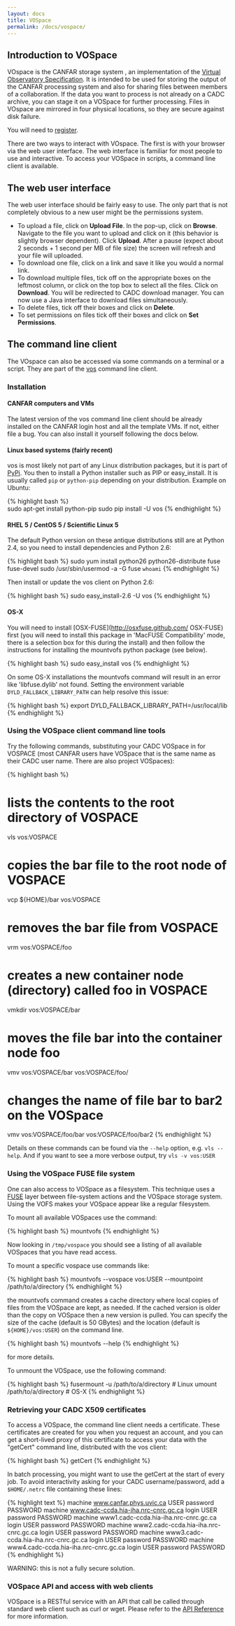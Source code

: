 ```yaml
---
layout: docs
title: VOSpace
permalink: /docs/vospace/
---
```


## Introduction to VOSpace

VOspace is the CANFAR storage system , an implementation of	the [Virtual Observatory Specification](http://www.ivoa.net/Documents/VOSpace/). It is intended to be used for storing the output of the CANFAR processing system and also for sharing files between members of a collaboration. If the data you want to process is not already on a CADC archive, you can stage it on a VOSpace for further processing. Files in VOspace are mirrored in four physical locations, so they are secure against disk failure.

You will need to [register](/docs/register/).

There are two ways to interact with VOspace. The first is with your browser via the web user interface. The web interface is familiar for most people to use and interactive. To access your VOSpace in scripts, a command line client is available.

## The web user interface

The web user interface should be fairly easy to use. The only part that is not completely obvious to a new user might be the permissions system.

- To upload a file, click on **Upload File**. In the pop-up, click on **Browse**. Navigate to the file you want to upload and click on it (this behavior is slightly browser dependent). Click **Upload**. After a pause (expect about 2 seconds + 1 second per MB of file size) the screen will refresh and your file will uploaded.
- To download one file, click on a link and save it like you would a normal link. 
- To download multiple files, tick off on the appropriate boxes on the leftmost column, or click on the top box to select all the files. Click on **Download**. You will be redirected to CADC download manager. You can now use a Java interface to download files simultaneously. 
- To delete files, tick off their boxes and click on **Delete**.
- To set permissions on files tick off their boxes and click on **Set Permissions**.

## The command line client

The VOspace can also be accessed via some commands on a terminal or a script. They are part of the [vos](https://github.com/ijiraq/cadcVOFS) command line client.

### Installation

#### CANFAR computers and VMs

The latest version of the vos command line client should be already installed on the CANFAR login host and all the template VMs. If not, either file a bug. You can also install it yourself following the docs below. 

#### Linux based systems (fairly recent)

vos is most likely not part of any Linux distribution packages, but it is part of [PyPi](https://pypi.python.org/pypi/vos). You then to install a Python installer such as PIP or easy_install. It is usually called `pip` or `python-pip` depending on your distribution. Example on Ubuntu:

{% highlight bash %}	
sudo apt-get install python-pip
sudo pip install -U vos
{% endhighlight %}

#### RHEL 5 / CentOS 5 / Scientific Linux 5

The default Python version on these antique distributions still are at Python 2.4, so you need to install dependencies and Python 2.6:

{% highlight bash %}
sudo yum install python26 python26-distribute fuse fuse-devel
sudo /usr/sbin/usermod -a  -G fuse `whoami`
{% endhighlight %}

Then install or update the vos client on Python 2.6:

{% highlight bash %}
sudo easy_install-2.6 -U vos
{% endhighlight %}

#### OS-X

You will need to install [OSX-FUSE](http://osxfuse.github.com/ OSX-FUSE) first (you will need to install this package in 'MacFUSE Compatibility' mode, there is a selection box for this during the install) and then follow the instructions for installing the mountvofs python package (see below). 

{% highlight bash %}
sudo easy_install vos
{% endhighlight %}

On some OS-X installations the mountvofs command will result in an error like 'libfuse.dylib' not found. Setting the environment variable `DYLD_FALLBACK_LIBRARY_PATH` can help resolve this issue: 

{% highlight bash %}
export DYLD_FALLBACK_LIBRARY_PATH=/usr/local/lib
{% endhighlight %}

### Using the VOSpace client command line tools

Try the following commands, substituting your CADC VOSpace in for VOSPACE (most CANFAR users have VOSpace that is the same name as their CADC user name. There are also project VOSpaces):

{% highlight bash %}
# lists the contents to the root directory of VOSPACE
vls vos:VOSPACE
# copies the bar file to the root node of VOSPACE
vcp ${HOME}/bar vos:VOSPACE
# removes the bar file from VOSPACE
vrm vos:VOSPACE/foo
# creates a new container node (directory) called foo in VOSPACE
vmkdir vos:VOSPACE/bar
# moves the file bar into the container node foo
vmv vos:VOSPACE/bar vos:VOSPACE/foo/
# changes the name of file bar to bar2 on the VOSpace
vmv vos:VOSPACE/foo/bar vos:VOSPACE/foo/bar2
{% endhighlight %}

Details on these commands can be found via the `--help` option, e.g. `vls --help`. And if you want to see a more verbose output, try `vls -v vos:USER`

### Using the VOSpace FUSE file system

One can also access to VOSpace as a filesystem. This technique uses a [FUSE](http://en.wikipedia.org/wiki/Filesystem_in_Userspace) layer between file-system actions and the VOSpace storage system. Using the VOFS makes your VOSpace appear like a regular filesystem.

To mount all available VOSpaces use the command:

{% highlight bash %}
mountvofs
{% endhighlight %}

Now looking in `/tmp/vospace` you should see a listing of all available VOSpaces that you have read access.

To mount a specific vospace use commands like:

{% highlight bash %}
mountvofs --vospace vos:USER --mountpoint /path/to/a/directory
{% endhighlight %}


the mountvofs command creates a cache directory where local copies of files from the VOSpace are kept, as needed. If the cached version is older than the copy on VOSpace then a new version is pulled.  You can specify the size of the cache (default is 50 GBytes) and the location (default is `${HOME}/vos:USER`) on the command line.

{% highlight bash %}
mountvofs --help
{% endhighlight %}

for more details.

To unmount the VOSpace, use the following command:

{% highlight bash %}
fusermount -u /path/to/a/directory   # Linux
umount /path/to/a/directory          # OS-X
{% endhighlight %}


### Retrieving your CADC X509 certificates
 
To access a VOSpace, the command line client needs a certificate. These certificates are created for you when you request an account, and you can get a short-lived proxy of this certificate to access your data with the "getCert" command line, distributed with the vos client:

{% highlight bash %}
getCert
{% endhighlight %}

In batch processing, you might want to use the getCert at the start of every job. To avoid interactivity asking for your CADC username/password, add a `$HOME/.netrc` file containing these lines:

{% highlight text %}
machine www.canfar.phys.uvic.ca USER password PASSWORD
machine www.cadc-ccda.hia-iha.nrc-cnrc.gc.ca login USER password PASSWORD
machine www1.cadc-ccda.hia-iha.nrc-cnrc.gc.ca login USER password PASSWORD
machine www2.cadc-ccda.hia-iha.nrc-cnrc.gc.ca login USER password PASSWORD
machine www3.cadc-ccda.hia-iha.nrc-cnrc.gc.ca login USER password PASSWORD
machine www4.cadc-ccda.hia-iha.nrc-cnrc.gc.ca login USER password PASSWORD
{% endhighlight %}

WARNING: this is not a fully secure solution.

### VOSpace API and access with web clients

VOSpace is a RESTful service with an API that call be called through standard web client such as curl or wget. Please refer to the [API Reference]([http://www.canfar.phys.uvic.ca/vospace) for more information. 
